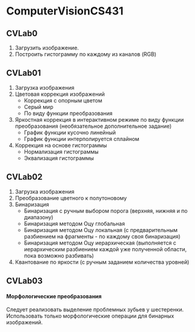 # ComputerVisionCS431
 
## CVLab0

1. Загрузить изображение.
2. Построить гистограмму по каждому из каналов (RGB)

## CVLab01

1. Загрузка изображения
2. Цветовая коррекция изображений
	- Коррекция с опорным цветом
	- Серый мир
	- По виду функции преобразования
3. Яркостная коррекция в интерактивном режиме по виду функции преобразования (необязательное дополнительное задание)
	- График функции кусочно линейный
	- График функции интерполируется сплайном
4. Коррекция на основе гистограммы
	- Нормализация гистограммы
	- Эквализация гистограммы
	
## CVLab02

1. Загрузка изображения
2. Преобразование цветного к полутоновому
3. Бинаризация
	- Бинаризация с ручным выбором порога (верхняя, нижняя и по диапазону)
	- Бинаризация методом Оцу глобальная
	- Бинаризация методом Оцу локальная (с предварительным разбиением на фрагменты - по каждому своя бинаризация)
	- Бинаризация методом Оцу иерархическая (выполняется с иерархическим разбиением каждой уже полученной  области, пока возможно разбивать)
4. Квантование по яркости (с ручным заданием количества уровней)

## CVLab03

#### Морфологические преобразования
Следует реализовать выделение проблемных зубьев у шестеренки.
Использовать только морфологические операции для бинарных изображений.